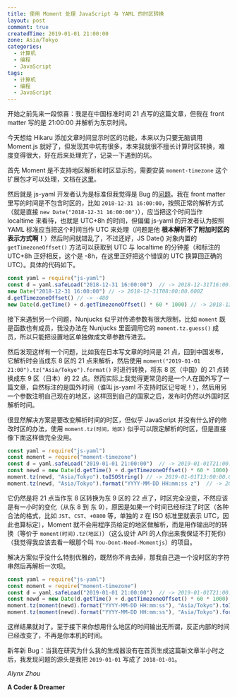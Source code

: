 ```yaml
---
title: 使用 Moment 处理 JavaScript 与 YAML 的时区转换
layout: post
comment: true
createdTime: 2019-01-01 21:00:00
zone: Asia/Tokyo
categories:
  - 计算机
  - 编程
  - JavaScript
tags:
  - 计算机
  - 编程
  - JavaScript
---
```

开始之前先来一段惊喜：我是在中国标准时间 21 点写的这篇文章，但我在 front matter 写的是 21:00:00 并解析为东京时间。

<!--more-->

今天想给 Hikaru 添加文章时间显示时区的功能，本来以为只要无脑调用 Moment.js 就好了，但发现其中坑有很多，本来我就很不擅长计算时区转换，难度变得很大，好在后来处理完了，记录一下遇到的坑。

首先 Moment 是不支持地区解析和时区显示的，需要安装 `moment-timezone` 这个扩展包才可以处理，文档在[这里](https://momentjs.com/timezone/docs/)。

然后就是 js-yaml 开发者认为是标准但我觉得是 Bug 的[问题](https://github.com/nodeca/js-yaml/issues/91)。我在 front matter 里写的时间是不包含时区的，比如 `2018-12-31 16:00:00`，按照正常的解析方式（就是直接 `new Date("2018-12-31 16:00:00")`），应当把这个时间当作 localtime 来看待，也就是 UTC+8h 的时间，但偏偏 js-yaml 的开发者认为按照 YAML 标准应当把这个时间当作 UTC 来处理（问题是他 **根本解析不了附加时区的表示方式啊！**）然后时间就错乱了，不过还好，JS Date() 对象内置的 `getTimezoneOffset()` 方法可以获取到 UTC 与 localtime 的分钟差（和标注的 UTC+8h 正好相反，这个是 -8h，在这里正好把这个错误的 UTC 换算回正确的 UTC）。具体的代码如下。

```javascript
const yaml = require("js-yaml")
const d = yaml.safeLoad("2018-12-31 16:00:00")  // -> 2018-12-31T16:00:00.000Z
new Date("2018-12-31 16:00:00") // -> 2018-12-31T08:00:00.000Z
d.getTimezoneOffset() // -> -480
new Date(d.getTime() + d.getTimezoneOffset() * 60 * 1000) // -> 2018-12-31T08:00:00.000Z
```

接下来遇到另一个问题，Nunjucks 似乎对传递参数有很大限制，比如 `moment` 既是函数也有成员，我没办法在 Nunjucks 里面调用它的 `moment.tz.guess()` 成员，所以只能把设置地区单独做成文章参数传进去。

然后发现这样有一个问题，比如我在日本写文章的时间是 21 点，回到中国发布，它解析时会当成东 8 区的 21 点来解析，然后使用 `moment("2019-01-01 21:00").tz("Asia/Tokyo").format()` 时进行转换，将东 8 区（中国）的 21 点转换成东 9 区（日本）的 22 点。然而实际上我觉得更常见的是一个人在国外写了一篇文章，自然标注的是国外时间（谁叫 js-yaml 不支持时区记号呢！），然后用另一个参数注明自己现在的地区，这样回到自己的国家之后，发布时仍然以外国时区解析时间。

很显然解决方案是要改变解析时间的时区，但似乎 JavaScript 并没有什么好的修改时区的办法，使用 `moment.tz(时间，地区)` 似乎可以限定解析的时区，但是直接像下面这样做完全没用。

```javascript
const yaml = require("js-yaml")
const moment = require("moment-timezone")
const d = yaml.safeLoad("2019-01-01 21:00:00")  // -> 2019-01-01T21:00:00.000Z
const newd = new Date(d.getTime() + d.getTimezoneOffset() * 60 * 1000) // -> 2019-01-01T13:00:00.000Z
moment.tz(newd, "Asia/Tokyo").toISOString() // -> 2019-01-01T13:00:00.000Z
moment.tz(newd, "Asia/Tokyo").format("YYYY-MM-DD HH:mm:ss z")  // -> 2019-01-01 22:00:00 JST
```

它仍然是将 21 点当作东 8 区转换为东 9 区的 22 点了，时区完全没变，不然应该是有一小时的变化（从东 8 到 东 9），原因是如果一个时间已经标注了时区（各种合法的格式，比如 `JST`、`CST`、`+0800` 等，单独的 `Z` 在 ISO 标准里就表示 UTC，因此也算标定），Moment 就不会用程序员给定的地区做解析，而是用作输出时的转换（等价于 `moment(时间).tz(地区)`）（这么设计 API 的人你出来我保证不打死你）（我觉得我应该去看一眼那个叫 `You-Dont-Need-Momentjs`）的项目。

解决方案似乎没什么特别优雅的，既然你不肯去掉，那我自己造一个没时区的字符串然后再解析一次呗。

```javascript
const yaml = require("js-yaml")
const moment = require("moment-timezone")
const d = yaml.safeLoad("2019-01-01 21:00:00")  // -> 2019-01-01T21:00:00.000Z
const newd = new Date(d.getTime() + d.getTimezoneOffset() * 60 * 1000) // -> 2019-01-01T13:00:00.000Z
moment.tz(moment(newd).format("YYYY-MM-DD HH:mm:ss"), "Asia/Tokyo").toISOString() // -> 2019-01-01T12:00:00.000Z
moment.tz(moment(newd).format("YYYY-MM-DD HH:mm:ss"), "Asia/Tokyo").format("YYYY-MM-DD HH:mm:ss z") // -> 2019-01-01 21:00:00 JST
```

这样结果就对了。至于接下来你想用什么地区的时间输出无所谓，反正内部的时间已经改变了，不再是你本机的时间。

新年新 Bug：当我在研究为什么我的生成器没有在首页生成这篇新文章半小时之后，我发现问题的源头是我把 `2019-01-01` 写成了 `2018-01-01`。

*Alynx Zhou*

**A Coder & Dreamer**
